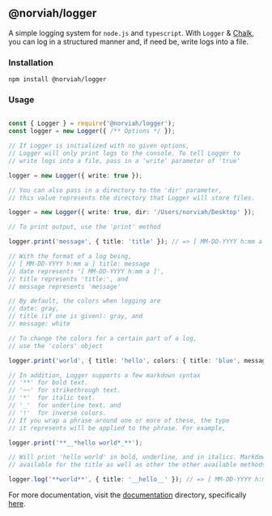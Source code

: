 ## @norviah/logger

A simple logging system for `node.js` and `typescript`. With `Logger` & [Chalk](https://www.npmjs.com/package/chalk), you can log in a structured manner and, if need be, write logs into a file.

### Installation

`npm install @norviah/logger`

### Usage

```typescript

const { Logger } = require('@norviah/logger');
const logger = new Logger({ /** Options */ });

// If Logger is initialized with no given options,
// Logger will only print logs to the console. To tell Logger to
// write logs into a file, pass in a 'write' parameter of 'true'

logger = new Logger({ write: true });

// You can also pass in a directory to the 'dir' parameter,
// this value represents the directory that Logger will store files.

logger = new Logger({ write: true, dir: '/Users/norviah/Desktop' });

// To print output, use the 'print' method

logger.print('message', { title: 'title' }); // => [ MM-DD-YYYY h:mm a ] title: message

// With the format of a log being,
// [ MM-DD-YYYY h:mm a ] title: message
// date represents '[ MM-DD-YYYY h:mm a ]',
// title represents 'title:', and
// message represents 'message'

// By default, the colors when logging are
// date: gray,
// title (if one is given): gray, and
// message: white

// To change the colors for a certain part of a log,
// use the 'colors' object

logger.print('world', { title: 'hello', colors: { title: 'blue', message: 'red', date: 'yellow' } }); // => (yellow)[ MM-DD-YYYY h:mm a ](/yellow) (blue)hello:(/blue) (red)world(/red)

// In addition, Logger supports a few markdown syntax
// '**' for bold text.
// '~~' for strikethrough text.
// '*'  for italic text.
// '_'  for underline text. and
// '!'  for inverse colors.
// If you wrap a phrase around one or more of these, the type
// it represents will be applied to the phrase. For example,

logger.print('**__*hello world*_**');

// Will print 'hello world' in bold, underline, and in italics. Markdown syntax is also
// available for the title as well as other the other available methods.

logger.log('**world**', { title: '__hello__' }); // => [ MM-DD-YYYY h:mm a ] (underline)hello(/underline): (bold)world(/bold)

```

For more documentation, visit the [documentation](https://github.com/Norviah/logger/blob/master/docs) directory, specifically [here](https://github.com/Norviah/sheets/blob/master/docs/classes/_index_.logger.md).
